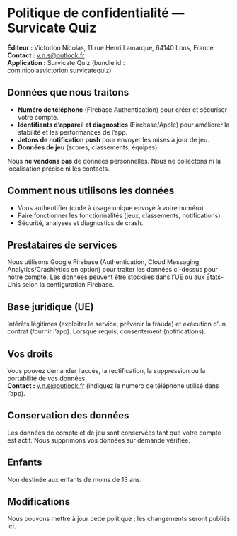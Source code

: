 # Politique de confidentialité — Survicate Quiz

**Éditeur :** Victorion Nicolas, 11 rue Henri Lamarque, 64140 Lons, France  
**Contact :** v.n.s@outlook.fr  
**Application :** Survicate Quiz (bundle id : com.nicolasvictorion.survicatequiz)

## Données que nous traitons
- **Numéro de téléphone** (Firebase Authentication) pour créer et sécuriser votre compte.  
- **Identifiants d’appareil et diagnostics** (Firebase/Apple) pour améliorer la stabilité et les performances de l’app.  
- **Jetons de notification push** pour envoyer les mises à jour de jeu.  
- **Données de jeu** (scores, classements, équipes).

Nous **ne vendons pas** de données personnelles. Nous ne collectons ni la localisation précise ni les contacts.

## Comment nous utilisons les données
- Vous authentifier (code à usage unique envoyé à votre numéro).  
- Faire fonctionner les fonctionnalités (jeux, classements, notifications).  
- Sécurité, analyses et diagnostics de crash.

## Prestataires de services
Nous utilisons Google Firebase (Authentication, Cloud Messaging, Analytics/Crashlytics en option) pour traiter les données ci-dessus pour notre compte. Les données peuvent être stockées dans l’UE ou aux États-Unis selon la configuration Firebase.

## Base juridique (UE)
Intérêts légitimes (exploiter le service, prévenir la fraude) et exécution d’un contrat (fournir l’app). Lorsque requis, consentement (notifications).

## Vos droits
Vous pouvez demander l’accès, la rectification, la suppression ou la portabilité de vos données.  
**Contact :** v.n.s@outlook.fr (indiquez le numéro de téléphone utilisé dans l’app).

## Conservation des données
Les données de compte et de jeu sont conservées tant que votre compte est actif. Nous supprimons vos données sur demande vérifiée.

## Enfants
Non destinée aux enfants de moins de 13 ans.

## Modifications
Nous pouvons mettre à jour cette politique ; les changements seront publiés ici.
